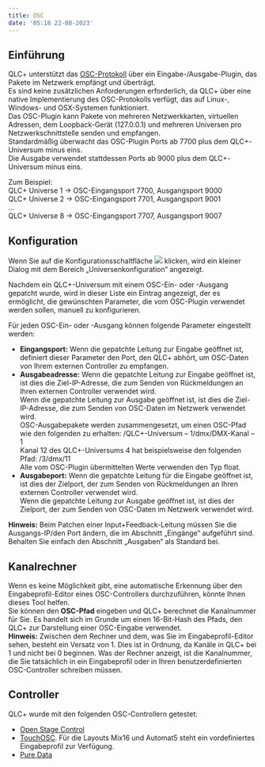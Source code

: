 ```yaml
---
title: OSC
date: '05:18 22-08-2023'
---
```


Einführung
------------

QLC+ unterstützt das [OSC-Protokoll](https://en.wikipedia.org/wiki/Open_Sound_Control) über ein Eingabe-/Ausgabe-Plugin, das Pakete im Netzwerk empfängt und überträgt.  
Es sind keine zusätzlichen Anforderungen erforderlich, da QLC+ über eine native Implementierung des OSC-Protokolls verfügt, das auf Linux-, Windows- und OSX-Systemen funktioniert.  
Das OSC-Plugin kann Pakete von mehreren Netzwerkkarten, virtuellen Adressen, dem Loopback-Gerät (127.0.0.1) und mehreren Universen pro Netzwerkschnittstelle senden und empfangen.  
Standardmäßig überwacht das OSC-Plugin Ports ab 7700 plus dem QLC+-Universum minus eins.  
Die Ausgabe verwendet stattdessen Ports ab 9000 plus dem QLC+-Universum minus eins.  
  
Zum Beispiel:  
QLC+ Universe 1 -> OSC-Eingangsport 7700, Ausgangsport 9000  
QLC+ Universe 2 -> OSC-Eingangsport 7701, Ausgangsport 9001  
...  
QLC+ Universe 8 -> OSC-Eingangsport 7707, Ausgangsport 9007  
  

Konfiguration
-------------

Wenn Sie auf die Konfigurationsschaltfläche ![](/basics/configure.png) klicken, wird ein kleiner Dialog mit dem Bereich „Universenkonfiguration“ angezeigt.  
  
Nachdem ein QLC+-Universum mit einem OSC-Ein- oder -Ausgang gepatcht wurde, wird in dieser Liste ein Eintrag angezeigt, der es ermöglicht, die gewünschten Parameter, die vom OSC-Plugin verwendet werden sollen, manuell zu konfigurieren.  
  
Für jeden OSC-Ein- oder -Ausgang können folgende Parameter eingestellt werden:

* **Eingangsport:** Wenn die gepatchte Leitung zur Eingabe geöffnet ist, definiert dieser Parameter den Port, den QLC+ abhört, um OSC-Daten von Ihrem externen Controller zu empfangen.
* **Ausgabeadresse:** Wenn die gepatchte Leitung zur Eingabe geöffnet ist, ist dies die Ziel-IP-Adresse, die zum Senden von Rückmeldungen an Ihren externen Controller verwendet wird.  
    Wenn die gepatchte Leitung zur Ausgabe geöffnet ist, ist dies die Ziel-IP-Adresse, die zum Senden von OSC-Daten im Netzwerk verwendet wird.  
    OSC-Ausgabepakete werden zusammengesetzt, um einen OSC-Pfad wie den folgenden zu erhalten: /QLC+-Universum – 1/dmx/DMX-Kanal – 1  
    Kanal 12 des QLC+-Universums 4 hat beispielsweise den folgenden Pfad: /3/dmx/11  
    Alle vom OSC-Plugin übermittelten Werte verwenden den Typ float.
* **Ausgabeport:** Wenn die gepatchte Leitung für die Eingabe geöffnet ist, ist dies der Zielport, der zum Senden von Rückmeldungen an Ihren externen Controller verwendet wird.  
    Wenn die gepatchte Leitung zur Ausgabe geöffnet ist, ist dies der Zielport, der zum Senden von OSC-Daten im Netzwerk verwendet wird.

**Hinweis:** Beim Patchen einer Input+Feedback-Leitung müssen Sie die Ausgangs-IP/den Port ändern, die im Abschnitt „Eingänge“ aufgeführt sind. Behalten Sie einfach den Abschnitt „Ausgaben“ als Standard bei.

Kanalrechner
-------------

Wenn es keine Möglichkeit gibt, eine automatische Erkennung über den Eingabeprofil-Editor eines OSC-Controllers durchzuführen, könnte Ihnen dieses Tool helfen.  
Sie können den **OSC-Pfad** eingeben und QLC+ berechnet die Kanalnummer für Sie. Es handelt sich im Grunde um einen 16-Bit-Hash des Pfads, den QLC+ zur Darstellung einer OSC-Eingabe verwendet.  
**Hinweis:** Zwischen dem Rechner und dem, was Sie im Eingabeprofil-Editor sehen, besteht ein Versatz von 1. Dies ist in Ordnung, da Kanäle in QLC+ bei 1 und nicht bei 0 beginnen. Was der Rechner anzeigt, ist die Kanalnummer, die Sie tatsächlich in ein Eingabeprofil oder in Ihren benutzerdefinierten OSC-Controller schreiben müssen.

Controller
-----------

QLC+ wurde mit den folgenden OSC-Controllern getestet:

* [Open Stage Control](https://openstagecontrol.ammd.net/)
* [TouchOSC](https://hexler.net/touchosc). Für die Layouts Mix16 und Automat5 steht ein vordefiniertes Eingabeprofil zur Verfügung.
* [Pure Data](https://archive.flossmanuals.net/pure-data/network-data/osc.html)
